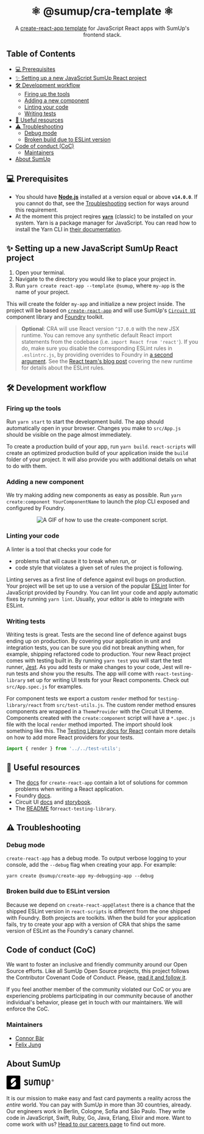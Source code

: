 <div align="center">
<h1>⚛️ @sumup/cra-template ⚛️</h1>

A [create-react-app template](https://create-react-app.dev/docs/custom-templates) for JavaScript React apps with SumUp's frontend stack.

</div>

## Table of Contents <!-- omit in toc -->

- [💻 Prerequisites](#-prerequisites)
- [✨ Setting up a new JavaScript SumUp React project](#-setting-up-a-new-javascript-sumup-react-project)
- [🛠 Development workflow](#-development-workflow)
  - [Firing up the tools](#firing-up-the-tools)
  - [Adding a new component](#adding-a-new-component)
  - [Linting your code](#linting-your-code)
  - [Writing tests](#writing-tests)
- [📖 Useful resources](#-useful-resources)
- [⚠️ Troubleshooting](#️-troubleshooting)
  - [Debug mode](#debug-mode)
  - [Broken build due to ESLint version](#broken-build-due-to-eslint-version)
- [Code of conduct (CoC)](#code-of-conduct-coc)
  - [Maintainers](#maintainers)
- [About SumUp](#about-sumup)

## 💻 Prerequisites

- You should have **[Node.js](https://nodejs.org/)** installed at a version equal or above **`v14.0.0`**. If you cannot do that, see the [Troubleshooting](#troubleshooting) section for ways around this requirement.
- At the moment this project reqires **[`yarn`](https://classic.yarnpkg.com/)** (classic) to be installed on your system. Yarn is a package manager for JavaScript. You can read how to install the Yarn CLI in [their documentation](https://classic.yarnpkg.com/en/docs/install).

## ✨ Setting up a new JavaScript SumUp React project

1. Open your terminal.
2. Navigate to the directory you would like to place your project in.
3. Run `yarn create react-app --template @sumup`, where `my-app` is the name of your project.

This will create the folder `my-app` and initialize a new project inside. The project will be based on [`create-react-app`](https://github.com/facebook/create-react-app) and will use SumUp's [`Circuit UI`](https://circuit.sumup.com/) component library and [Foundry](https://github.com/sumup/foundry) toolkit.

> **Optional**: CRA will use React version `^17.0.0` with the new JSX runtime. You can remove any synthetic default React import statements from the codebase (i.e. `import React from 'react'`). If you do, make sure you disable the corresponding ESLint rules in `.eslintrc.js`, by providing overrides to Foundry in [a second argument](https://github.com/sumup-oss/foundry/blob/main/src/configs/eslint/config.ts#L341). See the [React team's blog post](https://reactjs.org/blog/2020/09/22/introducing-the-new-jsx-transform.html#eslint) covering the new runtime for details about the ESLint rules.

## 🛠 Development workflow

### Firing up the tools

Run `yarn start` to start the development build. The app should automatically open in your browser. Changes you make to `src/App.js` should be visible on the page almost immediately.

To create a production build of your app, run `yarn build`. `react-scripts` will create an optimized production build of your application inside the `build` folder of your project. It will also provide you with additional details on what to do with them.

### Adding a new component

We try making adding new components as easy as possible. Run `yarn create:component YourComponentName` to launch the plop CLI exposed and configured by Foundry.

<div align="center">

![A GIF of how to use the create-component script.](./github/create-component.gif 'Using create-component')

</div>

### Linting your code

A linter is a tool that checks your code for

- problems that will cause it to break when run, or
- code style that violates a given set of rules the project is following.

Linting serves as a first line of defence against evil bugs on production.​ Your project will be set up to use a version of the popular [ESLint](https://eslint.org) linter for JavaScript provided by Foundry. You can lint your code and apply automatic fixes by running `yarn lint`. Usually, your editor is able to integrate with ESLint.

### Writing tests

Writing tests is great. Tests are the second line of defence against bugs ending up on production. By covering your application in unit and integration tests, you can be sure you did not break anything when, for example, shipping refactored code to production. Your new React project comes with testing built in. By running `yarn test` you will start the test runner, [Jest](https://jestjs.io/en/). As you add tests or make changes to your code, Jest will re-run tests and show you the results. The app will come with `react-testing-library` set up for writing UI tests for your React components. Check out `src/App.spec.js` for examples.

For component tests we export a custom `render` method for `testing-library/react` from `src/test-utils.js`. The custom render method ensures components are wrapped in a `ThemeProvider` with the Circuit UI theme. Components created with the `create:component` script will have a `*.spec.js` file with the local `render` method imported. The import should look something like this. The [Testing Library docs for React](https://testing-library.com/docs/react-testing-library/setup#custom-render) contain more details on how to add more React providers for your tests.

```js
import { render } from '../../test-utils';
```

## 📖 Useful resources

- The [docs](https://create-react-app.dev/docs/documentation-intro) for `create-react-app` contain a lot of solutions for common problems when writing a React application.
- Foundry [docs](https://github.com/sumup/foundry#table-of-contents).
- Circuit UI [docs](https://circuit.sumup.com/#/) and [storybook](https://circuit.sumup.com/storybook/).
- The [README](https://testing-library.com/docs/react-testing-library/intro/) for`react-testing-library`.

## ⚠️ Troubleshooting

### Debug mode

`create-react-app` has a debug mode. To output verbose logging to your console, add the `--debug` flag when creating your app. For example:

```
yarn create @sumup/create-app my-debugging-app --debug
```

### Broken build due to ESLint version

Because we depend on `create-react-app@latest` there is a chance that the shipped ESLint version in `react-scripts` is different from the one shipped with Foundry. Both projects are toolkits. When the build for your application fails, try to create your app with a version of CRA that ships the same version of ESLint as the Foundry's canary channel.

## Code of conduct (CoC)

We want to foster an inclusive and friendly community around our Open Source efforts. Like all SumUp Open Source projects, this project follows the Contributor Covenant Code of Conduct. Please, [read it and follow it](CODE_OF_CONDUCT.md).

If you feel another member of the community violated our CoC or you are experiencing problems participating in our community because of another individual's behavior, please get in touch with our maintainers. We will enforce the CoC.

### Maintainers

- [Connor Bär](mailto:connor.baer@sumup.com)
- [Felix Jung](mailto:felix.jung@sumup.com)

## About SumUp

<svg width="125" height="37" viewBox="0 0 214 63" xmlns="http://www.w3.org/2000/svg">
    <title>
        SumUp
    </title>
    <g fill-rule="evenodd">
        <path d="M144.5 17.6h-.1c-2.4 0-4.5 1-6 2.5-1.5-1.5-3.7-2.5-6-2.5h-.1c-4.6 0-8.4 3.7-8.4 8.4v16.3c.1 1.3 1.1 2.3 2.4 2.3 1.3 0 2.3-1 2.4-2.3V26c0-2 1.6-3.6 3.6-3.6h.1c2 0 3.5 1.5 3.6 3.5V42.3c.121 1.182.953 2.3 2.3 2.3 1.3 0 2.3-1 2.4-2.3V26v-.2c.1-1.9 1.7-3.5 3.6-3.5h.1c2 0 3.6 1.6 3.6 3.6v16.4c.1 1.3 1.1 2.3 2.4 2.3 1.3 0 2.3-1 2.4-2.3V26c.1-4.6-3.7-8.4-8.3-8.4zM116.1 17.6c-1.3 0-2.3 1-2.4 2.3v16.3c0 2-1.6 3.6-3.7 3.6h-.1c-2 0-3.7-1.6-3.7-3.6V19.8c-.1-1.3-1.1-2.3-2.4-2.3-1.3 0-2.3 1-2.4 2.3v16.3c0 4.6 3.8 8.4 8.5 8.4h.1c4.7 0 8.5-3.8 8.5-8.4V19.9c0-1.3-1.1-2.3-2.4-2.3zM172.9 17.6c-1.3 0-2.3 1-2.4 2.3v16.3c0 2-1.6 3.6-3.7 3.6h-.1c-2 0-3.7-1.6-3.7-3.6V19.8c-.1-1.3-1.1-2.3-2.4-2.3-1.3 0-2.3 1-2.4 2.3v16.3c0 4.6 3.8 8.4 8.5 8.4h.1c4.7 0 8.5-3.8 8.5-8.4V19.9c-.1-1.3-1.1-2.3-2.4-2.3z"/>
        <path d="M188.8 17.6h-.1c-4.8 0-8.6 3.8-8.6 8.5v29.6c0 1.3 1.1 2.4 2.4 2.4 1.3 0 2.4-1.1 2.4-2.4V43.4c.9.8 2.4 1.2 3.8 1.2h.1c4.8 0 8.4-4.1 8.4-8.8v-9.9c0-4.7-3.6-8.3-8.4-8.3zm3.8 18.4c0 2.6-1.7 3.7-3.7 3.7h-.1c-2.1 0-3.7-1.1-3.7-3.7v-9.9c0-2 1.7-3.7 3.7-3.7h.1c2.1 0 3.7 1.6 3.7 3.7V36z" fill-rule="nonzero"/>
        <path d="M89.6 28.3c-2.7-1.1-4.4-1.8-4.4-3.4 0-1.3 1-2.5 3.3-2.5 1.4 0 2.6.6 3.5 1.8.6.7 1.2 1.1 1.9 1.1 1.4 0 2.5-1.1 2.5-2.4 0-.5-.1-1-.4-1.3-1.5-2.3-4.6-3.9-7.5-3.9-4 0-8.1 2.5-8.1 7.3 0 4.9 4 6.5 7.3 7.7 2.6 1 4.9 1.9 4.9 4 0 1.6-1.5 3.2-4.3 3.2-.9 0-2.5-.2-3.6-1.5-.6-.7-1.3-1-1.9-1-1.3 0-2.5 1.1-2.5 2.4 0 .5.2 1 .5 1.4 1.5 2.3 4.9 3.4 7.5 3.4 4.4 0 9.2-2.8 9.2-7.9-.1-5.4-4.4-7.1-7.9-8.4z"/>
        <path d="M58.2.5H5.1C2.7.5.7 2.5.7 4.9v52.8c0 2.4 2 4.4 4.4 4.4h53.1c2.4 0 4.4-2 4.4-4.4V4.9c0-2.5-2-4.4-4.4-4.4zM39.5 46.8c-5.4 5.4-14 5.6-19.7.7l-.1-.1c-.3-.3-.4-.9 0-1.3L38.9 27c.4-.3.9-.3 1.3 0 5 5.8 4.8 14.4-.7 19.8zm4-30.5L24.3 35.4c-.4.3-.9.3-1.3 0-5-5.7-4.8-14.3.6-19.7 5.4-5.4 14-5.6 19.7-.7 0 0 .1 0 .1.1.5.3.5.9.1 1.2z" fill-rule="nonzero"/>
        <g fill-rule="nonzero">
            <path d="M208.4 17.6c-2.6 0-4.8 2.1-4.8 4.8 0 2.6 2.1 4.8 4.8 4.8 2.6 0 4.8-2.1 4.8-4.8 0-2.6-2.1-4.8-4.8-4.8zm0 8.4c-2 0-3.6-1.6-3.6-3.6s1.6-3.6 3.6-3.6 3.6 1.6 3.6 3.6-1.6 3.6-3.6 3.6z"/>
            <path d="M208.9 22.6c.6-.1 1-.6 1-1.2 0-.8-.6-1.3-1.5-1.3h-1.2c-.3 0-.5.2-.5.5v3.3c0 .3.2.5.5.5s.5-.2.5-.5v-1.2l1.2 1.5c.1.2.2.2.5.2.4 0 .5-.3.5-.5s-.1-.3-.2-.4l-.8-.9zm-.4-.7h-.6v-1h.6c.3 0 .5.2.5.5 0 .2-.2.5-.5.5z"/>
        </g>
    </g>
</svg>

It is our mission to make easy and fast card payments a reality across the _entire_ world. You can pay with SumUp in more than 30 countries, already. Our engineers work in Berlin, Cologne, Sofia and Sāo Paulo. They write code in JavaScript, Swift, Ruby, Go, Java, Erlang, Elixir and more. Want to come work with us? [Head to our careers page](https://sumup.com/careers) to find out more.
